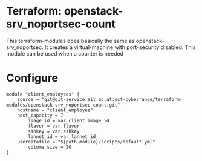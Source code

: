 # Terraform: openstack-srv_noportsec-count

This terraform-modules does basically the same as openstack-srv_noportsec. It creates a virtual-machine with port-security disabled. This module can be used when a counter is needed

# Configure

```
module "client_employees" {
	source = "git@git-service.ait.ac.at:sct-cyberrange/terraform-modules/openstack-srv_noportsec-count.git"
	hostname = "client_employee"
	host_capacity = 7
        image_id = var.client_image_id
        flavor = var.flavor
        sshkey = var.sshkey
        lannet_id = var.lannet_id
	userdatafile = "${path.module}/scripts/default.yml"
        volume_size = 20
}
```
